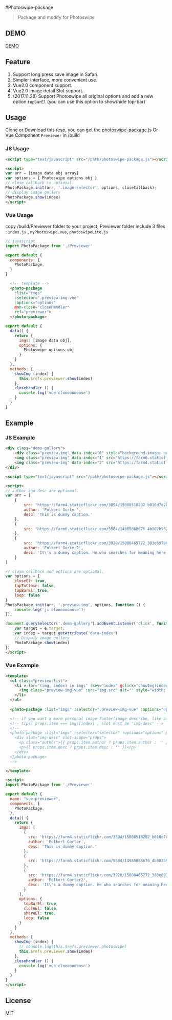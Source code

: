 
#Photoswipe-package

> Package and modify for Photoswipe

## DEMO 

[DEMO](http://jaywii.github.io/private/photo-package-demo/)

## Feature

1. Support long press save image in Safari.
2. Simpler interface, more convenient use.
3. Vue2.0 component support.
4. Vue2.0 image detail Slot support.
5. (2017.11.28) Support Photoswipe all original options and add a new option `topBarEl` (you can use this option to show/hide top-bar)

## Usage

Clone or Download this resp, you can get the [photoswipe-package.js](http://jaywii.github.io/private/photo-package-demo/photoswipe-package.js) Or Vue Component `Previewer` in /build


### JS Usage

```html
<script type="text/javascript" src="/path/photoswipe-package.js"></script>

<script>
var arr = [image data obj array]
var options = { Photoswipe options obj }
// close callback is optional.
PhotoPackage.init(arr, '.image-selector', options, closeCallback);
// display image gallery
PhotoPackage.show(index)
</script>
```

### Vue Usage

copy /build/Previewer folder to your project, Previewer folder include 3 files : `index.js` , `myPhotoswipe.vue`, `photoswipeLite.js`

```js
// javascript
import PhotoPackage from './Previewer'

export default {
  components: {
    PhotoPackage,
  }
}
```

```html
  <!-- template -->
  <photo-package 
    :list="imgs" 
    :selector=".preview-img-vue" 
    :options="options" 
    @on-close="closeHandler" 
    ref="previewer">
  </photo-package>
```

```js
export default {
  data() {
    return {
      imgs: [image data obj],
      options: {
        Photoswipe options obj
      }
    }
  },
  methods: {
    showImg (index) {
      this.$refs.previewer.show(index)
    },
    closeHandler () {
      console.log('vue cloooooooose')
    }
  }
}
```

## Example

### JS Example

```html
<div class="demo-gallery">
    <div class="preview-img" data-index="0" style="background-image: url('https://farm4.staticflickr.com/3894/15008518202_b016d7d289_b.jpg')"></div>
    <img class="preview-img" data-index="1" src="https://farm6.staticflickr.com/5584/14985868676_4b802b932a_b.jpg" alt="">
    <img class="preview-img" data-index="2" src="https://farm4.staticflickr.com/3920/15008465772_383e697089_b.jpg" alt="">
</div>

<script type="text/javascript" src="/path/photoswipe-package.js"></script>

<script>
// author and desc are optional.
var arr = [
    {
        src: 'https://farm4.staticflickr.com/3894/15008518202_b016d7d289_b.jpg',
        author: 'Folkert Gorter',
        desc: 'This is dummy caption.'
    },
    {
        src: 'https://farm6.staticflickr.com/5584/14985868676_4b802b932a_b.jpg',
    },
    {
        src: 'https://farm4.staticflickr.com/3920/15008465772_383e697089_b.jpg',
        author: 'Folkert Gorter2',
        desc: 'It\'s a dummy caption. He who searches for meaning here will be sorely disappointed.'
    }
]

// close callback and options are optional.
var options = {
    closeEl: true,
    tapToClose: false,
    topBarEl: true,
    loop: false
}
PhotoPackage.init(arr, '.preview-img', options, function () {
    console.log('js cloooooooose');
});

document.querySelector('.demo-gallery').addEventListener('click', function (e) {
    var target = e.target;
    var index = target.getAttribute('data-index')
    // Dispaly image gallery
    PhotoPackage.show(index)
})
</script>
```

### Vue Example

```html
<template>
  <ul class="preview-list">
    <li v-for="(img, index) in imgs" :key="index" @click="showImg(index)">
      <img class="preview-img-vue" :src="img.src" alt="" style="width: 100px;">
    </li>
  </ul>
  
  <photo-package :list="imgs" :selector=".preview-img-vue" :options="options" @on-close="closeHandler" :slotDesc="false" ref="previewer"></photo-package>

  <!-- if you want a more personal image footer(image describe, like author, detail...), you can set slotDesc to true -->
  <!-- tips: props.item === imgs[index] , slot must be 'img-desc' -->
  <!-- 
  <photo-package :list="imgs" :selector="selector" :options="options" @on-close="closeHandler" :slotDesc="true" ref="previewer">
    <div slot="img-desc" slot-scope="props">
      <p class="author">{{ props.item.author ? props.item.author : '' }}</p>
      <p>{{ props.item.desc ? props.item.desc : '' }}</p>
    </div>
  </photo-package> 
  -->

</template>

<script>
import PhotoPackage from './Previewer'

export default {
  name: "vue-previewer",
  components: {
    PhotoPackage,
  },
  data() {
    return {
      imgs: [
        {
          src: 'https://farm4.staticflickr.com/3894/15008518202_b016d7d289_b.jpg',
          author: 'Folkert Gorter',
          desc: 'This is dummy caption.'
        },
        {
          src: 'https://farm6.staticflickr.com/5584/14985868676_4b802b932a_b.jpg'
        },
        {
          src: 'https://farm4.staticflickr.com/3920/15008465772_383e697089_b.jpg',
          author: 'Folkert Gorter2',
          desc: 'It\'s a dummy caption. He who searches for meaning here will be sorely disappointed.'
        }
      ],
      options: {
        topBarEl: true,
        closeEl: false,
        shareEl: true,
        loop: false
      }
    }
  },
  methods: {
    showImg (index) {
      // console.log(this.$refs.previewer.photoswipe)
      this.$refs.previewer.show(index)
    },
    closeHandler () {
      console.log('vue cloooooooose')
    }
  }
}
</script>

```

## License

MIT
